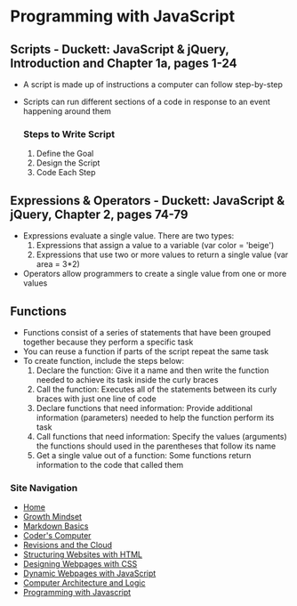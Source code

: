 # Programming with JavaScript 

## Scripts - Duckett: JavaScript & jQuery, Introduction and Chapter 1a, pages 1-24
- A script is made up of instructions a computer can follow step-by-step
- Scripts can run different sections of a code in response to an event happening around them 

  ### Steps to Write Script
  1. Define the Goal 
  2. Design the Script 
  3. Code Each Step 
 
## Expressions & Operators - Duckett: JavaScript & jQuery, Chapter 2, pages 74-79
 - Expressions evaluate a single value. There are two types: 
    1. Expressions that assign a value to a variable (var color = 'beige')
    2. Expressions that use two or more values to return a single value   (var area = 3*2) 
 - Operators allow programmers to create a single value from one or more values 
 
## Functions
 - Functions consist of a series of statements that have been grouped together because they perform a specific task
 - You can reuse a function if parts of the script repeat the same task 
 - To create function, include the steps below: 
   1. Declare the function: Give it a name and then write the function needed to achieve its task inside the curly braces 
   2. Call the function: Executes all of the statements between its curly braces with just one line of code
   3. Declare functions that need information: Provide additional information (parameters) needed to help the function perform its task
   4. Call functions that need information: Specify the values (arguments) the functions should used in the parentheses that follow its name
    5. Get a single value out of a function: Some functions return information to the code that called them 
    
    
### Site Navigation
- [Home](https://alison-mohr.github.io/learning-journal/)
- [Growth Mindset](https://alison-mohr.github.io/learning-journal/Growth_Mindset.html)
- [Markdown Basics](https://alison-mohr.github.io/learning-journal/Learning_Markdown.html)
- [Coder's Computer](https://alison-mohr.github.io/learning-journal/Coders_Computer.html) 
- [Revisions and the Cloud](https://alison-mohr.github.io/learning-journal/Revisions.html) 
- [Structuring Websites with HTML](https://alison-mohr.github.io/learning-journal/using_html)
- [Designing Webpages with CSS](https://alison-mohr.github.io/learning-journal/design_with_css.html)
- [Dynamic Webpages with JavaScript](https://alison-mohr.github.io/learning-journal/dynamic_webpages_with_javascript.html)
- [Computer Architecture and Logic](https://alison-mohr.github.io/learning-journal/computer_architecture_and_logic.html)
- [Programming with Javascript](https://alison-mohr.github.io/learning-journal/programming_with_javascript.html)
